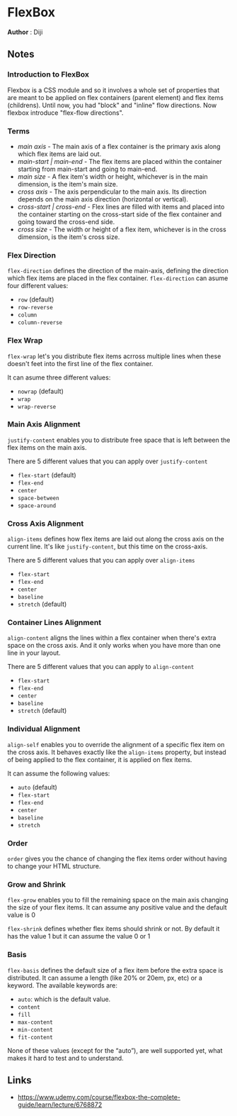 # FlexBox

**Author** : Diji

## Notes

### Introduction to FlexBox

Flexbox is a CSS module and so it involves a whole set of properties that are meant to be applied on flex containers (parent element) and flex items (childrens).
Until now, you had "block" and "inline" flow directions. Now flexbox introduce "flex-flow directions".

### Terms

* *main axis* - The main axis of a flex container is the primary axis along which flex items are laid out.
* *main-start | main-end* - The flex items are placed within the container starting from main-start and going to main-end.
* *main size* - A flex item's width or height, whichever is in the main dimension, is the item's main size.
* *cross axis* - The axis perpendicular to the main axis. Its direction depends on the main axis direction (horizontal or vertical).
* *cross-start | cross-end* - Flex lines are filled with items and placed into the container starting on the cross-start side of the flex container and going toward the cross-end side.
* *cross size* - The width or height of a flex item, whichever is in the cross dimension, is the item's cross size.

### Flex Direction

`flex-direction` defines the direction of the main-axis, defining the direction which flex items are placed in the flex container.
`flex-direction` can asume four different values:

* `row` (default)
* `row-reverse`
* `column`
* `column-reverse`

### Flex Wrap

`flex-wrap` let's you distribute flex items acrross multiple lines when these doesn't feet into the first line of the flex container.

It can asume three different values:

* `nowrap` (default)
* `wrap`
* `wrap-reverse`

### Main Axis Alignment

`justify-content` enables you to distribute free space that is left between the flex items on the main axis.

There are 5 different values that you can apply over `justify-content`

* `flex-start` (default)
* `flex-end`
* `center`
* `space-between`
* `space-around `

### Cross Axis Alignment

`align-items` defines how flex items are laid out along the cross axis on the current line.
It's like `justify-content`, but this time on the cross-axis.

There are 5 different values that you can apply over `align-items`

* `flex-start`
* `flex-end`
* `center`
* `baseline`
* `stretch` (default)

### Container Lines Alignment

`align-content` aligns the lines within a flex container when there's extra space on the cross axis.
And it only works when you have more than one line in your layout.

There are 5 different values that you can apply to `align-content`

* `flex-start`
* `flex-end`
* `center`
* `baseline`
* `stretch` (default)

### Individual Alignment

`align-self` enables you to override the alignment of a specific flex item on the cross axis.
It behaves exactly like the `align-items` property, but instead of being applied to the flex container, it is applied on flex items.

It can assume the following values:

* `auto` (default)
* `flex-start`
* `flex-end`
* `center`
* `baseline`
* `stretch`

### Order

`order` gives you the chance of changing the flex items order without having to change your HTML structure.

### Grow and Shrink

`flex-grow` enables you to fill the remaining space on the main axis changing the size of your flex items.
It can assume any positive value and the default value is 0

`flex-shrink` defines whether flex items should shrink or not.
By default it has the value 1 but it can assume the value 0 or 1

### Basis

`flex-basis` defines the default size of a flex item before the extra space is distributed.
It can assume a length (like 20% or 20em, px, etc) or a keyword. The available keywords are:

* `auto`: which is the default value.
* `content`
* `fill`
* `max-content`
* `min-content`
* `fit-content`

None of these values (except for the “auto”), are well supported yet, what makes it hard to test and to understand.

## Links

* https://www.udemy.com/course/flexbox-the-complete-guide/learn/lecture/6768872
